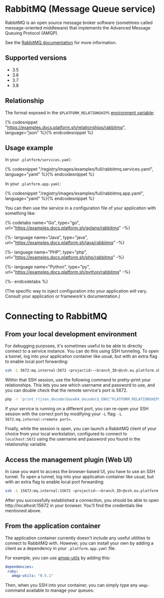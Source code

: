 # RabbitMQ (Message Queue service)

RabbitMQ is an open source message broker software (sometimes called message-oriented middleware) that implements the Advanced Message Queuing Protocol (AMQP).

See the [RabbitMQ documentation](http://www.rabbitmq.com/documentation.html) for more information.

## Supported versions

* 3.5
* 3.6
* 3.7
* 3.8

## Relationship

The format exposed in the ``$PLATFORM_RELATIONSHIPS`` [environment variable](/development/variables.md#platformsh-provided-variables):

{% codesnippet "https://examples.docs.platform.sh/relationships/rabbitmq", language="json" %}{% endcodesnippet %}

## Usage example

In your ``.platform/services.yaml``:

{% codesnippet "/registry/images/examples/full/rabbitmq.services.yaml", language="yaml" %}{% endcodesnippet %}

In your ``.platform.app.yaml``:

{% codesnippet "/registry/images/examples/full/rabbitmq.app.yaml", language="yaml" %}{% endcodesnippet %}

You can then use the service in a configuration file of your application with something like:

{% codetabs name="Go", type="go", url="https://examples.docs.platform.sh/golang/rabbitmq" -%}

{%- language name="Java", type="java", url="https://examples.docs.platform.sh/java/rabbitmq" -%}

{%- language name="PHP", type="php", url="https://examples.docs.platform.sh/php/rabbitmq" -%}

{%- language name="Python", type="py", url="https://examples.docs.platform.sh/python/rabbitmq" -%}

{%- endcodetabs %}

(The specific way to inject configuration into your application will vary. Consult your application or framework's documentation.)

# Connecting to RabbitMQ

## From your local development environment

For debugging purposes, it's sometimes useful to be able to directly connect to a service instance. You can do this using SSH tunneling. To open a tunnel, log into your application container like usual, but with an extra flag to enable local port forwarding:

```bash
ssh -L 5672:mq.internal:5672 <projectid>-<branch_ID>@ssh.eu.platform.sh
```

Within that SSH session, use the following command to pretty-print your relationships. This lets you see which username and password to use, and you can double check that the remote service's port is 5672.

```bash
php -r 'print_r(json_decode(base64_decode($_ENV["PLATFORM_RELATIONSHIPS"])));'
```

If your service is running on a different port, you can re-open your SSH session with the correct port by modifying your `-L` flag: `-L 5672:mq.internal:<remote port>`.

Finally, while the session is open, you can launch a RabbitMQ client of your choice from your local workstation, configured to connect to `localhost:5672` using the username and password you found in the relationship variable.

## Access the management plugin  (Web UI)
In case you want to access the browser-based UI, you have to use an SSH tunnel. To open a tunnel, log into your application container like usual, but with an extra flag to enable local port forwarding:

```bash
ssh -L 15672:mq.internal:15672 <projectid>-<branch_ID>@ssh.eu.platform.sh
```

After you successfully established a connection, you should be able to open http://localhost:15672 in your browser. You'll find the credentials like mentioned above.

## From the application container

The application container currently doesn't include any useful utilities to connect to RabbitMQ with. However, you can install your own by adding a client as a dependency in your `.platform.app.yaml` file.

For example, you can use [amqp-utils](https://github.com/dougbarth/amqp-utils/) by adding this:

 ```yaml
dependencies:
  ruby:
    amqp-utils: "0.5.1"
```

Then, when you SSH into your container, you can simply type any `amqp-` command available to manage your queues.
